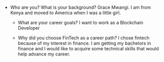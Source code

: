 * Who are you? What is your background?
    Grace  Mwangi. I am from Kenya and moved to America when I was a little girl.

    * What are your career goals?
      I want to work as a Blockchain Developer

    * Why did you choose FinTech as a career path?
    I chose fintech because of my interest in finance. I am getting my bachelors in finance and I would like to acquire some technical skills that would help advance my career.
